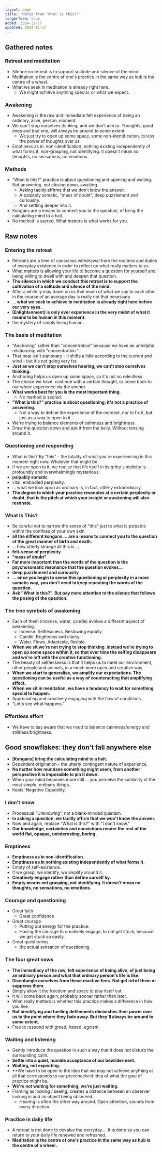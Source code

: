 ```yaml
---
layout: page
title: 'Notes from "What is this?"'
longerform: true
added: 2024-11-17
updated: 2024-11-17
---
```


## Gathered notes

### Retreat and meditation

- Silence on retreat is to support solitude and silence of the mind.
- Meditation is the centre of one's practice in the same way as hub is the centre of a wheel.
- What we seek in meditation is already right here.
    - We might achieve anything special, or what we expect.

### Awakening

- Awakening is the raw and immediate felt experience of being an ordinary, alive, person.
moment.
- We can't stop ourselves thinking, and we don't aim to. Thoughts, good ones and bad one, will always be around to some extent.
    - We just try to open up some space, some non-identification, to less the power of thoughts over us.
- Emptiness as in: non-identification, nothing existing independently of what forms it, non-grasping, not identifying. It doesn't mean no thoughts, no sensations, no emotions.

### Methods

- "What is this?" practice is about questioning and opening and waiting. Not answering, not closing down, awaiting.
    - Asking tacitly affirms that we don't know the answer.
    - A palpably somatic, "mass of doubt", deep puzzlement and curiousity.
    - And settling deeper into it.
- Kongans are a means to connect you to the question, of bring the calculating mind to a halt.
- No method is sacred. What matters is what works for you.

## Raw notes

### Entering the retreat

- Retreats are a time of conscious withdrawal from the routines and duties of everyday existence in order to reflect on what really matters to us.
- What matters is allowing your life to become a question for yourself and being willing to dwell with and deepen that question.
- **The silence in which we conduct this retreat is to support the cultivation of a solitude and silence of the mind.**
- After a while iy may dawn on us that much of what we say to each other in the course of an average day is really not that necessary.
- ... **what we seek to achieve in meditation is already right here before our very eyes.**
- **[Enlightenment] is only ever experience in the very midst of what it means to be human in this moment.**
- the mystery of simply being human.

### The basis of meditation

- "Anchoring" rather than "concentration" because we have an unhelpful relationship with "concentration."
- That boat isn't stationary - it shifts a little according to the current and wind - but it's not going very far.
- **Just as we can't stop ourselves hearing, we can't stop ourselves thinking.**
- Anchoring helps us open up some space, so it's not so relentless.
- The choice we have: continue with a certain thought, or come back to our whole experience via the anchor.
- **What works best for you is the most important thing.**
    - No method is sacred.
- **"What is this?" practice is about questioning; it's not a practice of answering.**
    - Not a way to define the experience of the moment, nor to fix it, but just as a way to open to it.
- We're trying to balance elements of calmness and brightness.
- Draw the question down and ask it from the belly. Without tensing around it.

### Questioning and responding

- What is this? By "this" - the totality of what you're experiencing in this moment right now. Whatever that might be.
- If we are open to it, we realise that life itself in its gritty simplicity is profoundly and overwhelmingly mysterious.
- **palpably somatic**
- vital, embodied perplexity.
- ... what we look upon as ordinary is, in fact, utterly extraordinary.
- **The degree to which your practice resonates at a certain perplexity or doubt, that is the pitch at which your insight or awakening will also resonate.**

### What is This?

- Be careful not to narrow the sense of "this" just to what is palpable within the confines of your own skin.
- **all the different kongans ... are a means to connect you to the question of the great manner of birth and death.**
- ... how utterly strange all this is ...
- **felt-sense of perplexity**
- **"mass of doubt"**
- **Far more important than the words of the question is the psychosomatic resonance that the question evokes...**
- **deep puzzlement and curiousity**
- **... once you begin to sense this questioning or perplexity in a more somatic way, you don't need to keep repeating the words of the question.**
- **Ask "What is this?". But pay more attention to the silence that follows the posing of the question.**

### The tree symbols of awakening

- Each of them (incense, water, candle) evokes a different aspect of awakening.
    - Incense. Selflessness. Bestowing equally.
    - Candle. Brightness and clarity.
    - Water. Flows. Adaptable, flexible.
- **When we sit we're not trying to stop thinking. Instead we're trying to open up some space within it, so that over time the selfing disappears and we're left with the creative functioning.**
- The beauty of selflessness is that it helps us to meet our environment, other people and animals, in a much more open and creative way.
- **When we start to generalise, we amplify our expectations. The questioning can be useful as a way of counteracting that amplifying effect.**
- **When we sit in meditation, we have a tendency to wait for something special to happen.**
- Appreciating and creatively engaging with the flow of conditions.
- "Let's see what happens."

### Effortless effort

- We have to say aware that we need to balance calmness/energy and stillness/brightness.

## Good snowflakes: they don't fall anywhere else

- **[Kongans] bring the calculating mind to a halt.**
- Dependent origination - the utterly contingent nature of experience.
- **No matter how mundane something might seem, from another perspective it is impossible to pin it down.**
- When your mind becomes more still ... you perceive the sublimity of the most simple, ordinary things.
- Keats' Negative Capability.

### I don't know

- Processual "Unknowing", not a blank-minded quietism.
- **In asking a question, we tacitly affirm that we won't know the answer.**
- Now and again, replace "What is this?" with "I don't know."
- **Our knowledge, certainties and convictions render the rest of the world flat, opaque, uninteresting, boring.**

### Emptiness

- **Emptiness as in non-identification.**
- **Emptiness as in nothing existing independently of what forms it.**
- Empty of self-existence.
- If we grasp, we identify, we amplify around it.
- **Creatively engage rather than define ourself by.**
- **Empty means not grasping, not identifying. It doesn't mean no thoughts, no sensations, no emotions.**

### Courage and questioning

- Great faith
    - Great confidence
- Great courage
    - Putting out energy for the practice.
    - Having the courage to creatively engage, to not get stuck, because we get stuck so easily.
- Great questioning
    - the actual sensation of questioning.

### The four great vows

- **The immediacy of the raw, felt experience of being alive, of just being an ordinary person and what that ordinary person's life is like.**
- **Disentangle ourselves from these reactive fires. Not get rid of them or suppress them.**
- Simply allow it the freedom and space to play itself out.
- It will come back again, probably sooner rather than later.
- What really matters is whether this practice makes a difference in how you live.
- **Not identifying and fuelling defilements diminishes their power over us to the point where they fade away. But they'll always be around to some extent.**
- Free to respond with greed, hatred, egoism.

### Waiting and listening

- Gently introduce the question in such a way that it does not disturb the surrounding calm.
- **Settle into a quiet, humble acceptance of our bewilderment.**
- **Waiting, not expecting.**
- **We have to be open to the idea that we may not achieve anything at all that corresponds to our preconceived idea of what the goal of practice might be.
- **We're not waiting for something, we're just waiting.**
- Framing as looking / seeing, creates a distance between an observer looking in and an object being observed.
    - Hearing is often the other way around. Open attention, sounds from every direction.

### Practice in daily life

- A retreat is not done to devalue the everyday... .It is done so you can return to your daily life renewed and refreshed.
- **Meditation is the centre of one's practice in the same way as hub is the centre of a wheel.**
